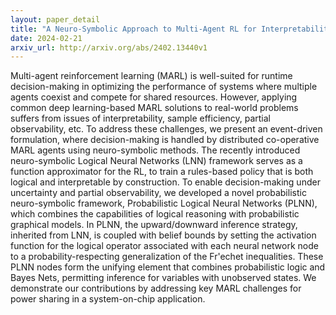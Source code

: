 ```yaml
---
layout: paper_detail
title: "A Neuro-Symbolic Approach to Multi-Agent RL for Interpretability and Probabilistic Decision Making"
date: 2024-02-21
arxiv_url: http://arxiv.org/abs/2402.13440v1
---
```


Multi-agent reinforcement learning (MARL) is well-suited for runtime decision-making in optimizing the performance of systems where multiple agents coexist and compete for shared resources. However, applying common deep learning-based MARL solutions to real-world problems suffers from issues of interpretability, sample efficiency, partial observability, etc. To address these challenges, we present an event-driven formulation, where decision-making is handled by distributed co-operative MARL agents using neuro-symbolic methods. The recently introduced neuro-symbolic Logical Neural Networks (LNN) framework serves as a function approximator for the RL, to train a rules-based policy that is both logical and interpretable by construction. To enable decision-making under uncertainty and partial observability, we developed a novel probabilistic neuro-symbolic framework, Probabilistic Logical Neural Networks (PLNN), which combines the capabilities of logical reasoning with probabilistic graphical models. In PLNN, the upward/downward inference strategy, inherited from LNN, is coupled with belief bounds by setting the activation function for the logical operator associated with each neural network node to a probability-respecting generalization of the Fr\'echet inequalities. These PLNN nodes form the unifying element that combines probabilistic logic and Bayes Nets, permitting inference for variables with unobserved states. We demonstrate our contributions by addressing key MARL challenges for power sharing in a system-on-chip application.
